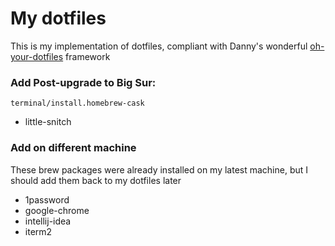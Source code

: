 # My dotfiles

This is my implementation of dotfiles, compliant with Danny's wonderful [oh-your-dotfiles]() framework

### Add Post-upgrade to Big Sur:

`terminal/install.homebrew-cask`
- little-snitch

### Add on different machine

These brew packages were already installed on my latest machine, but I should add them back to my dotfiles later
- 1password
- google-chrome
- intellij-idea
- iterm2